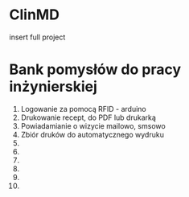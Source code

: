 # ClinMD
insert full project
<h1> Bank pomysłów do pracy inżynierskiej </h1>
<ol>
  <li>Logowanie za pomocą RFID - arduino</li>
  <li>Drukowanie recept, do PDF lub drukarką</li>
  <li>Powiadamianie o wizycie mailowo, smsowo</li>
  <li>Zbiór druków do automatycznego wydruku</li>
  <li></li>
  <li></li>
  <li></li>
  <li></li>
  <li></li>
  <li></li>
</ol>
